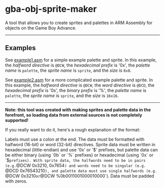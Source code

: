 # gba-obj-sprite-maker

A tool that allows you to create sprites and palettes in ARM Assembly for objects on the Game Boy Advance.

---

## Examples

See [example1.asm](examples/example1.asm) for a simple example palette and sprite. In this example, the *halfword directive* is `@DCW`, the *hexadecimal prefix* is '0x', the *palette name* is `palette`, the *sprite name* is `sprite`, and the *size* is `8x8`.

See [example2.asm](examples/example2.asm) for a more complicated example palette and sprite. In this example, the *halfword directive* is `@DCW`, the *word directive* is `@DCD`, the *hexadecimal prefix* is '0x', the *binary prefix* is '%', the *palette name* is `palette`, the *sprite name* is `sprite`, and the *size* is `16x16`.

---

**Note: this tool was created with making sprites and palette data in the forefront, so loading data from external sources is not completely supported!**

If you really want to do it, here's a rough explanation of the format:

Labels must use a colon at the end. The data must be formatted with halfword (16-bit) or word (32-bit) directives. Sprite data must be written in hexadecimal (little-endian) and use '0x' or '$' prefixes, but palette data can be either binary (using `0b` or `%` prefixes) or hexadecimal (using `0x` or `$` prefixes). With sprite data, the halfwords need to be in pairs (e.g. `@DCW 0x3210, 0x7654`) and words need to be singular (e.g. `@DCD 0x76543210`), and palette data must use single halfwords (e.g. `@DCW 0x3210` or `@DCW %0b0011001000010000`). Data must be padded with zeros.
